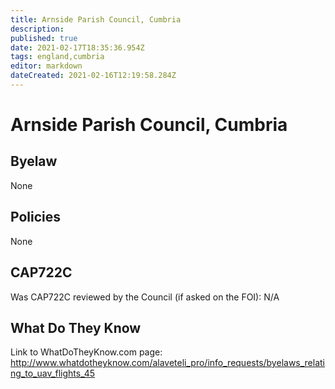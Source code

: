```yaml
---
title: Arnside Parish Council, Cumbria
description: 
published: true
date: 2021-02-17T18:35:36.954Z
tags: england,cumbria
editor: markdown
dateCreated: 2021-02-16T12:19:58.284Z
---
```


# Arnside Parish Council, Cumbria

## Byelaw
None

## Policies
None

## CAP722C

Was CAP722C reviewed by the Council (if asked on the FOI): N/A

## What Do They Know

Link to WhatDoTheyKnow.com page:
http://www.whatdotheyknow.com/alaveteli_pro/info_requests/byelaws_relating_to_uav_flights_45

